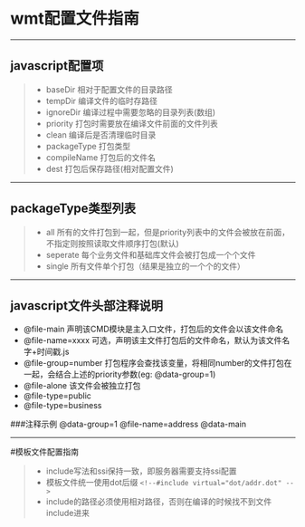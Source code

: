 ﻿# wmt配置文件指南

---
## javascript配置项
> * baseDir       相对于配置文件的目录路径
> * tempDir       编译文件的临时存路径
> * ignoreDir     编译过程中需要忽略的目录列表(数组)
> * priority      打包时需要放在编译文件前面的文件列表
> * clean         编译后是否清理临时目录
> * packageType   打包类型
> * compileName   打包后的文件名
> * dest          打包后保存路径(相对配置文件)

---
## packageType类型列表
> * all   	所有的文件打包到一起，但是priority列表中的文件会被放在前面，不指定则按照读取文件顺序打包(默认)
> * seperate  每个业务文件和基础库文件会被打包成一个个文件
> * single  所有文件单个打包（结果是独立的一个个的文件）

---
## javascript文件头部注释说明

 - @file-main   声明该CMD模块是主入口文件，打包后的文件会以该文件命名
 - @file-name=xxxx   可选，声明该主文件打包后的文件命名，默认为该文件名字+时间戳.js
 - @file-group=number   打包程序会查找该变量，将相同number的文件打包在一起，会结合上述的priority参数(eg: @data-group=1)
 - @file-alone  该文件会被独立打包
 - @file-type=public
 - @file-type=business

###注释示例
	@data-group=1
  	@file-name=address
  	@data-main
 

----------

 #模板文件配置指南
 	
> - include写法和ssi保持一致，即服务器需要支持ssi配置
> - 模板文件统一使用dot后缀 `<!--#include virtual="dot/addr.dot" -->`
> - include的路径必须使用相对路径，否则在编译的时候找不到文件include进来
 